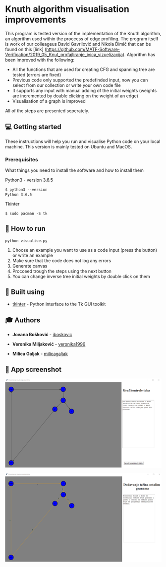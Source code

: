 # Knuth algorithm visualisation improvements

This program is tested version of the implementation of the Knuth algorithm, an algorithm used within the proccess of edge profiling. The program itself is work of our colleageus David Gavrilović and Nikola Dimić that can be found on this [link] (https://github.com/MATF-Software-Verification/2019_05_Knut_profajliranje_ivica_vizuelizacija). Algorithm has been improved with the following:

* All the functions that are used for creating CFG and spanning tree are tested (errors are fixed)
* Previous code only supported the predefinded input, now you can select from our collection or write your own code file
* It supports any input with manual adding of the initial weights (weights are incremented by double clicking on the weight of an edge)
* Visualisation of a graph is improved


All of the steps are presented seperately.


 ## :computer: Getting started

 These instructions will help you run and visualise Python code on your local machine. This version is mainly tested on Ubuntu and MacOS.


### Prerequisites

What things you need to install the software and how to install them

Python3 - version 3.6.5
```
$ python3 --version
Python 3.6.5
```

Tkinter
```
$ sudo pacman -S tk
```

## 🔌 How to run

```
python visualise.py
```

1. Choose an example you want to use as a code input (press the button) or write an example
2. Make sure that the code does not log any errors
2. Generate canvas
3. Procceed trough the steps using the next button
4. You can change inverse tree initial weights by double click on them 


## :wrench: Built using
* [tkinter](https://docs.python.org/3/library/tkinter.html) -  Python interface to the Tk GUI toolkit

## :mortar_board: Authors

* **Jovana Bošković** - [jboskovic](https://github.com/jboskovic)

* **Veronika Miljaković** -  [veronika1996](https://github.com/veronika1996)

* **Milica Galjak** -  [milicagaljak](https://github.com/milicagaljak)


## :sunrise: App screenshot

![slika](img/imgStart.png)

![slika1](img/imgEnd.png)
